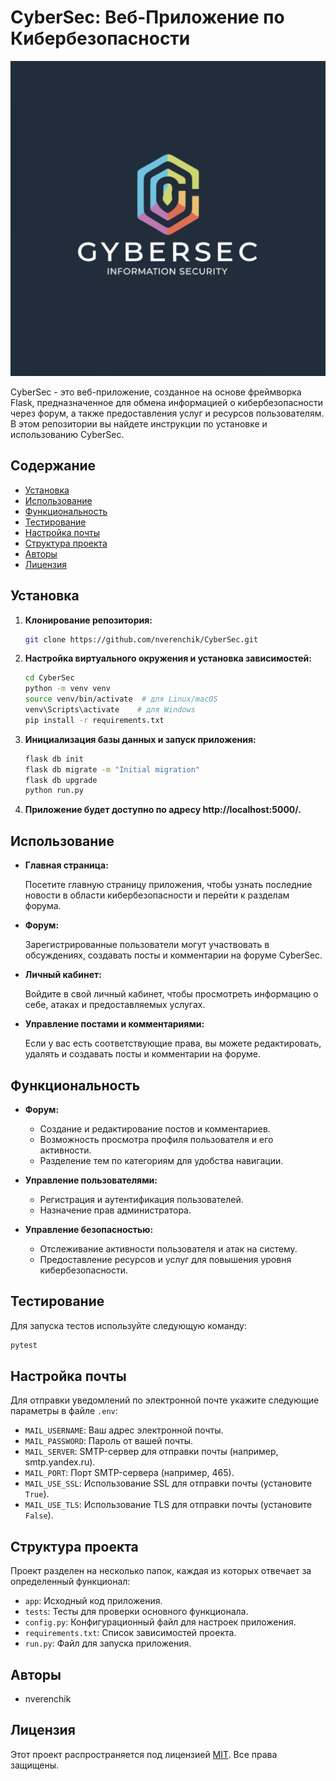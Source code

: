 # CyberSec: Веб-Приложение по Кибербезопасности

![CyberSec Logo](app/static/images/logo.jpg)

CyberSec - это веб-приложение, созданное на основе фреймворка Flask, предназначенное для обмена информацией о кибербезопасности через форум, а также предоставления услуг и ресурсов пользователям. В этом репозитории вы найдете инструкции по установке и использованию CyberSec.

## Содержание

- [Установка](#установка)
- [Использование](#использование)
- [Функциональность](#функциональность)
- [Тестирование](#тестирование)
- [Настройка почты](#настройка-почты)
- [Структура проекта](#структура-проекта)
- [Авторы](#авторы)
- [Лицензия](#лицензия)

## Установка

1. **Клонирование репозитория:**

    ```bash
    git clone https://github.com/nverenchik/CyberSec.git
    ```

2. **Настройка виртуального окружения и установка зависимостей:**

    ```bash
    cd CyberSec
    python -m venv venv
    source venv/bin/activate  # для Linux/macOS
    venv\Scripts\activate    # для Windows
    pip install -r requirements.txt
    ```

3. **Инициализация базы данных и запуск приложения:**

    ```bash
    flask db init
    flask db migrate -m "Initial migration"
    flask db upgrade
    python run.py
    ```

4. **Приложение будет доступно по адресу http://localhost:5000/.**

## Использование

- **Главная страница:**

    Посетите главную страницу приложения, чтобы узнать последние новости в области кибербезопасности и перейти к разделам форума.

- **Форум:**

    Зарегистрированные пользователи могут участвовать в обсуждениях, создавать посты и комментарии на форуме CyberSec.

- **Личный кабинет:**

    Войдите в свой личный кабинет, чтобы просмотреть информацию о себе, атаках и предоставляемых услугах.

- **Управление постами и комментариями:**

    Если у вас есть соответствующие права, вы можете редактировать, удалять и создавать посты и комментарии на форуме.

## Функциональность

- **Форум:**

    - Создание и редактирование постов и комментариев.
    - Возможность просмотра профиля пользователя и его активности.
    - Разделение тем по категориям для удобства навигации.

- **Управление пользователями:**

    - Регистрация и аутентификация пользователей.
    - Назначение прав администратора.

- **Управление безопасностью:**

    - Отслеживание активности пользователя и атак на систему.
    - Предоставление ресурсов и услуг для повышения уровня кибербезопасности.

## Тестирование

Для запуска тестов используйте следующую команду:

```bash
pytest
```

## Настройка почты

Для отправки уведомлений по электронной почте укажите следующие параметры в файле `.env`:

- `MAIL_USERNAME`: Ваш адрес электронной почты.
- `MAIL_PASSWORD`: Пароль от вашей почты.
- `MAIL_SERVER`: SMTP-сервер для отправки почты (например, smtp.yandex.ru).
- `MAIL_PORT`: Порт SMTP-сервера (например, 465).
- `MAIL_USE_SSL`: Использование SSL для отправки почты (установите `True`).
- `MAIL_USE_TLS`: Использование TLS для отправки почты (установите `False`).

## Структура проекта

Проект разделен на несколько папок, каждая из которых отвечает за определенный функционал:

- `app`: Исходный код приложения.
- `tests`: Тесты для проверки основного функционала.
- `config.py`: Конфигурационный файл для настроек приложения.
- `requirements.txt`: Список зависимостей проекта.
- `run.py`: Файл для запуска приложения.

## Авторы

- nverenchik

## Лицензия

Этот проект распространяется под лицензией [MIT](LICENSE). Все права защищены.